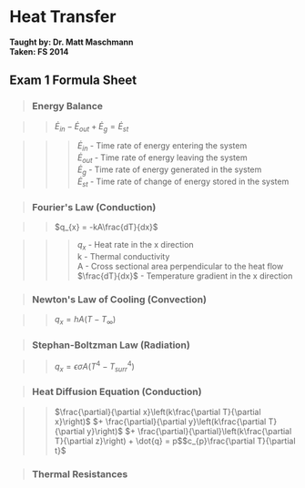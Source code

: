 # Heat Transfer
**Taught by: Dr. Matt Maschmann**  
**Taken: FS 2014**

## Exam 1 Formula Sheet 

> ### Energy Balance

>> $\dot{E}_{in} - \dot{E}_{out} + \dot{E}_{g} = \dot{E}_{st}$

>>> $\dot{E}_{in}$ - Time rate of energy entering the system  
>>> $\dot{E}_{out}$ - Time rate of energy leaving the system  
>>> $\dot{E}_{g}$ - Time rate of energy generated in the system  
>>> $\dot{E}_{st}$ - Time rate of change of energy stored in the system

> ### Fourier's Law (Conduction)

>> $q_{x} = -kA\frac{dT}{dx}$

>>> $q_{x}$ - Heat rate in the x direction  
>>> k - Thermal conductivity  
>>> A - Cross sectional area perpendicular to the heat flow  
>>> $\frac{dT}{dx}$ - Temperature gradient in the x direction

> ### Newton's Law of Cooling (Convection)

>> $q_{x} = hA(T - T_{\infty})$

> ### Stephan-Boltzman Law (Radiation)

>> $q_{x} = \epsilon \sigma A(T^{4} - T_{surr}^{4})$

> ### Heat Diffusion Equation (Conduction)

>> $\frac{\partial}{\partial x}\left(k\frac{\partial T}{\partial x}\right)$
$+ \frac{\partial}{\partial y}\left(k\frac{\partial T}{\partial y}\right)$
$+ \frac{\partial}{\partial}\left(k\frac{\partial T}{\partial z}\right) + \dot{q}
= p$$c_{p}\frac{\partial T}{\partial t}$

> ### Thermal Resistances
